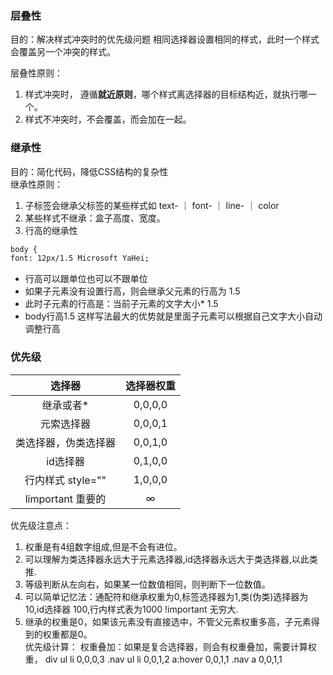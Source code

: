 ### 层叠性
目的：解决样式冲突时的优先级问题
相同选择器设置相同的样式，此时一个样式会覆盖另一个冲突的样式。

层叠性原则：  
1. 样式冲突时， 遵循**就近原则**，哪个样式离选择器的目标结构近，就执行哪一个。
2. 样式不冲突时，不会覆盖，而会加在一起。
### 继承性
目的：简化代码，降低CSS结构的复杂性   
继承性原则：   
1. 子标签会继承父标签的某些样式如 text- ｜ font- ｜ line- ｜ color
2. 某些样式不继承：盒子高度、宽度。
3. 行高的继承性
```html
body {
font: 12px/1.5 Microsoft YaHei;
```
- 行高可以跟单位也可以不跟单位
- 如果子元素没有设置行高，则会继承父元素的行高为 1.5
- 此时子元素的行高是：当前子元素的文字大小* 1.5
- body行高1.5 这样写法最大的优势就是里面子元素可以根据自己文字大小自动调整行高
### 优先级
|        选择器        | 选择器权重 |
| :------------------: | :--------: |
|      继承或者*       |  0,0,0,0   |
|      元索选择器      |  0,0,0,1   |
| 类选择器，伪类选择器 |  0,0,1,0   |
|       id选择器       |  0,1,0,0   |
|  行内样式 style=""   |  1,0,0,0   |
|  limportant 重要的   |     ∞      |

优先级注意点：
1. 权重是有4组数字组成,但是不会有进位。
2. 可以理解为类选择器永远大于元素选择器,id选择器永远大于类选择器,以此类推.
3. 等级判断从左向右，如果某一位数值相同，则判断下一位数值。
4. 可以简单记忆法：通配符和继承权重为0,标签选择器为1,类(伪类)选择器为 10,id选择器 100,行内样式表为1000 !important 无穷大.
5. 继承的权重是0，如果该元素没有直接选中，不管父元素权重多高，子元素得到的权重都是0。  
优先级计算：
权重叠加：如果是复合选择器，则会有权重叠加，需要计算权重，
div ul li        0,0,0,3
.nav ul li       0,0,1,2
a:hover          0,0,1,1
.nav a           0,0,1,1








